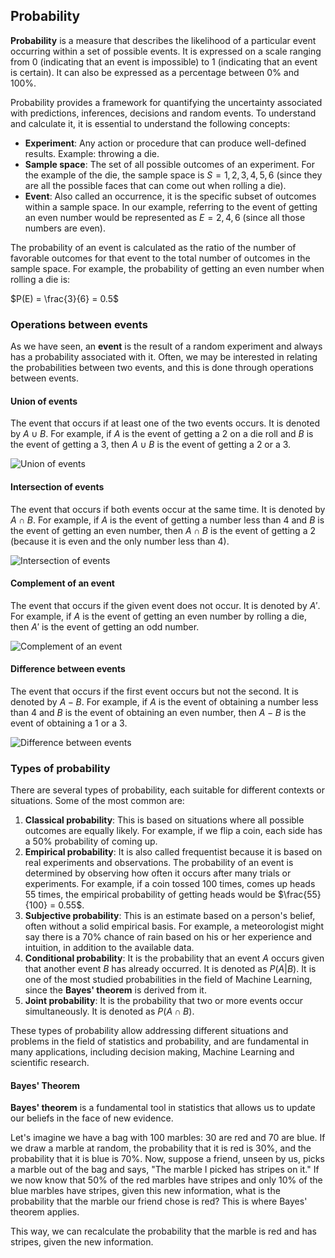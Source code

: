 ## Probability

**Probability** is a measure that describes the likelihood of a particular event occurring within a set of possible events. It is expressed on a scale ranging from 0 (indicating that an event is impossible) to 1 (indicating that an event is certain). It can also be expressed as a percentage between 0% and 100%.

Probability provides a framework for quantifying the uncertainty associated with predictions, inferences, decisions and random events. To understand and calculate it, it is essential to understand the following concepts:

- **Experiment**: Any action or procedure that can produce well-defined results. Example: throwing a die.
- **Sample space**: The set of all possible outcomes of an experiment. For the example of the die, the sample space is $S = {1, 2, 3, 4, 5, 6}$ (since they are all the possible faces that can come out when rolling a die).
- **Event**: Also called an occurrence, it is the specific subset of outcomes within a sample space. In our example, referring to the event of getting an even number would be represented as $E = {2, 4, 6}$ (since all those numbers are even).

The probability of an event is calculated as the ratio of the number of favorable outcomes for that event to the total number of outcomes in the sample space. For example, the probability of getting an even number when rolling a die is:

$P(E) = \frac{3}{6} = 0.5$

### Operations between events

As we have seen, an **event** is the result of a random experiment and always has a probability associated with it. Often, we may be interested in relating the probabilities between two events, and this is done through operations between events.

#### Union of events

The event that occurs if at least one of the two events occurs. It is denoted by $A \cup B$. For example, if $A$ is the event of getting a 2 on a die roll and $B$ is the event of getting a 3, then $A \cup B$ is the event of getting a 2 or a 3.

![Union of events](https://github.com/4GeeksAcademy/machine-learning-content/blob/master/assets/union.png?raw=true)

#### Intersection of events

The event that occurs if both events occur at the same time. It is denoted by $A \cap B$. For example, if $A$ is the event of getting a number less than 4 and $B$ is the event of getting an even number, then $A \cap B$ is the event of getting a 2 (because it is even and the only number less than 4).

![Intersection of events](https://github.com/4GeeksAcademy/machine-learning-content/blob/master/assets/intersection.png?raw=true)

#### Complement of an event

The event that occurs if the given event does not occur. It is denoted by $A'$. For example, if $A$ is the event of getting an even number by rolling a die, then $A'$ is the event of getting an odd number.

![Complement of an event](https://github.com/4GeeksAcademy/machine-learning-content/blob/master/assets/complement.png?raw=true)

#### Difference between events

The event that occurs if the first event occurs but not the second. It is denoted by $A - B$. For example, if $A$ is the event of obtaining a number less than 4 and $B$ is the event of obtaining an even number, then $A - B$ is the event of obtaining a 1 or a 3.

![Difference between events](https://github.com/4GeeksAcademy/machine-learning-content/blob/master/assets/difference.png?raw=true)

### Types of probability

There are several types of probability, each suitable for different contexts or situations. Some of the most common are:

1. **Classical probability**: This is based on situations where all possible outcomes are equally likely. For example, if we flip a coin, each side has a 50% probability of coming up.
2. **Empirical probability**: It is also called frequentist because it is based on real experiments and observations. The probability of an event is determined by observing how often it occurs after many trials or experiments. For example, if a coin tossed 100 times, comes up heads 55 times, the empirical probability of getting heads would be $\frac{55}{100} = 0.55$.
3. **Subjective probability**: This is an estimate based on a person's belief, often without a solid empirical basis. For example, a meteorologist might say there is a 70% chance of rain based on his or her experience and intuition, in addition to the available data.
4. **Conditional probability**: It is the probability that an event $A$ occurs given that another event $B$ has already occurred. It is denoted as $P(A|B)$. It is one of the most studied probabilities in the field of Machine Learning, since the **Bayes' theorem** is derived from it.
5. **Joint probability**: It is the probability that two or more events occur simultaneously. It is denoted as $P(A \cap B)$.

These types of probability allow addressing different situations and problems in the field of statistics and probability, and are fundamental in many applications, including decision making, Machine Learning and scientific research.

#### Bayes' Theorem

**Bayes' theorem** is a fundamental tool in statistics that allows us to update our beliefs in the face of new evidence.

Let's imagine we have a bag with 100 marbles: 30 are red and 70 are blue. If we draw a marble at random, the probability that it is red is 30%, and the probability that it is blue is 70%. Now, suppose a friend, unseen by us, picks a marble out of the bag and says, "The marble I picked has stripes on it." If we now know that 50% of the red marbles have stripes and only 10% of the blue marbles have stripes, given this new information, what is the probability that the marble our friend chose is red? This is where Bayes' theorem applies.

This way, we can recalculate the probability that the marble is red and has stripes, given the new information.
